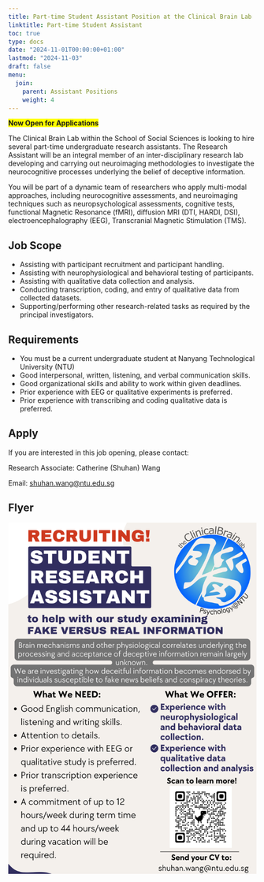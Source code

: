 ```yaml
---
title: Part-time Student Assistant Position at the Clinical Brain Lab
linktitle: Part-time Student Assistant
toc: true
type: docs
date: "2024-11-01T00:00:00+01:00"
lastmod: "2024-11-03"
draft: false
menu:
  join:
    parent: Assistant Positions
    weight: 4
---
```


<span style="background-color: #FFFF00">**Now Open for Applications**</span>

The Clinical Brain Lab within the School of Social Sciences is looking to hire several part-time undergraduate research assistants. The Research Assistant will be an integral member of an inter-disciplinary research lab developing and carrying out neuroimaging methodologies to investigate the neurocognitive processes underlying the belief of deceptive information.

You will be part of a dynamic team of researchers who apply multi-modal approaches, including neurocognitive assessments, and neuroimaging techniques such as neuropsychological assessments, cognitive tests, functional Magnetic Resonance (fMRI), diffusion MRI (DTI, HARDI, DSI), electroencephalography (EEG), Transcranial Magnetic Stimulation (TMS).


## Job Scope

* Assisting with participant recruitment and participant handling.
* Assisting with neurophysiological and behavioral testing of participants.
* Assisting with qualitative data collection and analysis.
* Conducting transcription, coding, and entry of qualitative data from collected datasets.
* Supporting/performing other research-related tasks as required by the principal investigators.

## Requirements

* You must be a current undergraduate student at Nanyang Technological University (NTU)
* Good interpersonal, written, listening, and verbal communication skills.
* Good organizational skills and ability to work within given deadlines.
* Prior experience with EEG or qualitative experiments is preferred.
* Prior experience with transcribing and coding qualitative data is preferred.


## Apply

If you are interested in this job opening, please contact:

Research Associate: Catherine (Shuhan) Wang

Email: shuhan.wang@ntu.edu.sg

## Flyer

![png](/join/PROOFPTRA.png)



